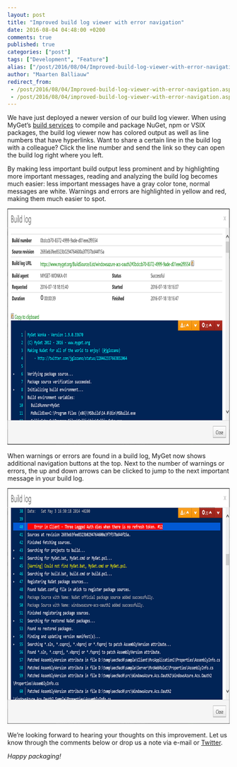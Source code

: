 ```yaml
---
layout: post
title: "Improved build log viewer with error navigation"
date: 2016-08-04 04:48:00 +0200
comments: true
published: true
categories: ["post"]
tags: ["Development", "Feature"]
alias: ["/post/2016/08/04/Improved-build-log-viewer-with-error-navigation.aspx", "/post/2016/08/04/improved-build-log-viewer-with-error-navigation.aspx"]
author: "Maarten Balliauw"
redirect_from:
 - /post/2016/08/04/Improved-build-log-viewer-with-error-navigation.aspx.html
 - /post/2016/08/04/improved-build-log-viewer-with-error-navigation.aspx.html
---
```


<p>We have just deployed a newer version of our build log viewer. When using MyGet’s <a href="http://docs.myget.org/docs/reference/build-services">build services</a> to compile and package NuGet, npm or VSIX packages, the build log viewer now has colored output as well as line numbers that have hyperlinks. Want to share a certain line in the build log with a colleague? Click the line number and send the link so they can open the build log right where you left.</p> <p>By making less important build output less prominent and by highlighting more important messages, reading and analyzing the build log becomes much easier: less important messages have a gray color tone, normal messages are white. Warnings and errors are highlighted in yellow and red, making them much easier to spot.</p> <p><a href="/images/image_139.png"><img width="900" height="535" title="Build log with colored output" style="border: 0px currentColor; padding-top: 0px; padding-right: 0px; padding-left: 0px; display: inline; background-image: none;" alt="Build log with colored output" src="/images/image_thumb_137.png" border="0"></a></p> <p>When warnings or errors are found in a build log, MyGet now shows additional navigation buttons at the top. Next to the number of warnings or errors, the up and down arrows can be clicked to jump to the next important message in your build log.</p> <p><a href="/images/image3.png"><img width="900" height="534" title="Warning and error navigation" style="border: 0px currentColor; padding-top: 0px; padding-right: 0px; padding-left: 0px; display: inline; background-image: none;" alt="Warning and error navigation" src="/images/image3_thumb.png" border="0"></a></p> <p>We’re looking forward to hearing your thoughts on this improvement. Let us know through the comments below or drop us a note via e-mail or <a href="http://www.twitter.com/MyGetTeam">Twitter</a>.</p> <p><em>Happy packaging!</em></p>



